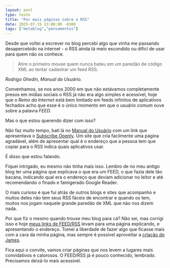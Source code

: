 ```yaml
---
layout: post
type: texto
title: "Por mais páginas sobre o RSS"
date: 2025-07-15 13:00:00 -0300
tags: ["metablog","pensamentos"]
---
```

Desde que voltei a escrever no blog percebi algo que vinha me passando desapercebido na internet - o RSS ainda tá meio escondido ou dificl de usar para quem não os conhece.  

<blockquote class="citacao">Atire o primeiro mouse quem nunca bateu em um paredão de código XML ao tentar cadastrar um feed RSS.</blockquote>
<cite>Rodrigo Ghedin, Manual do Usuário.</cite>

Convenhamos, se nos anos 2000 em que não estávamos completamente presos em mídias sociais o RSS já não era algo simples e acessível, hoje que o *Reino da Internet* está bem limitado em feeds infinitos de aplicativos fechados acho que esse é o único momento em que o usuário comum ouve sobre a palavra *FEED*.  

Mas o que estou querendo dizer com isso?  

Não faz muito tempo, bati lá no <a href="https://manualdousuario.net/links-do-dia-20250602/" title="''Links do Dia'' com a recomendação da página">Manual do Usuário</a> com um link que apresentava o <a href="https://subscribeopenly.net/" title="Vamos deixar a página de RSS acessível">Subscribe Openly</a>. Um site que cria facilmente uma página agradável, além de apresentar qual é o endereço que a pessoa tem que copiar para o RSS indica quais aplicativos usar.  

É disso que estou falando.  

Fiquei intrigado, eu mesmo não tinha mais isso. Lembro de no meu antigo blog ter uma página que explicava o que era um FEED, o que fazia dele tão bacana, indicando qual era o endereço que deviam adicionar no leitor e até recomendando o finado e famigerado Google Reader.  

O mais curioso é que fui atrás de outros blogs e sites que acompanho e muitos deles não tem seus RSS fáceis de encontrar e quando os tem, muitos nos jogam naquele grande paredão de XML que não nos dizem nada.  

Por que fiz o mesmo quando trouxe meu blog para cá? Não sei, mas corrigi isso e hoje <a href="{{ site.url }}/acompanhe" title="Minha página de FEED">meus links de FEED/RSS</a> levam para uma página explicando, e apresentando o endereço. Tomei a liberdade de fazer algo que ficasse mais com a cara da minha página, mas sempre é possível aproveitar a <a href="https://jamesg.blog/2025/05/31/announcing-subscribe-openly" title="Postagem de apresentação do projeto">criação do James</a>.  

Fica aqui o convite, vamos criar páginas que nos levem a lugares mais convidativos e calorosos. O FEED/RSS já é pouco conhecido, lembrado. Precisamos deixá-lo mais acessível.